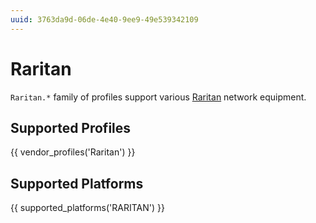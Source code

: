 ```yaml
---
uuid: 3763da9d-06de-4e40-9ee9-49e539342109
---
```

# Raritan

`Raritan.*` family of profiles support various [Raritan](https://www.raritan.com/)
network equipment.

## Supported Profiles

{{ vendor_profiles('Raritan') }}

## Supported Platforms

{{ supported_platforms('RARITAN') }}

